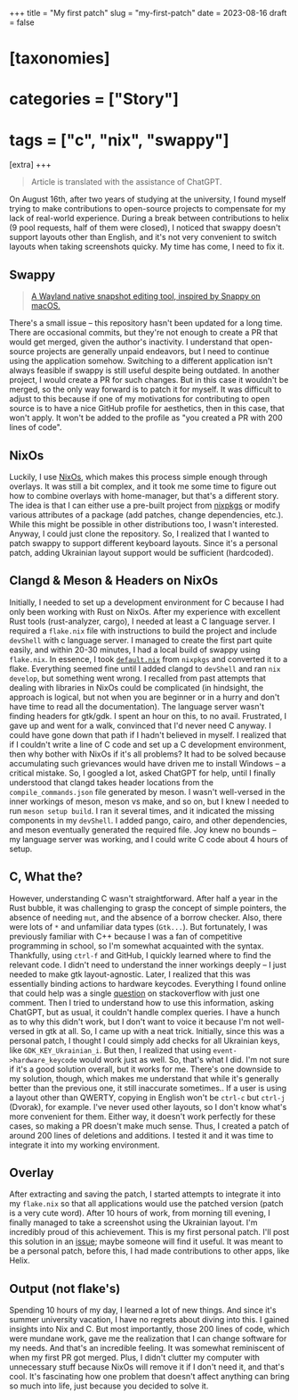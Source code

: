 +++
title = "My first patch"
slug = "my-first-patch"
date = 2023-08-16
draft = false

# [taxonomies]
# categories = ["Story"]
# tags = ["c", "nix", "swappy"]

[extra]
+++

> Article is translated with the assistance of ChatGPT.

On August 16th, after two years of studying at the university, I found myself trying to make contributions to open-source projects to compensate for my lack of real-world experience. During a break between contributions to helix (9 pool requests, half of them were closed), I noticed that swappy doesn't support layouts other than English, and it's not very convenient to switch layouts when taking screenshots quicky. My time has come, I need to fix it.

## Swappy
> [A Wayland native snapshot editing tool, inspired by Snappy on macOS.][swappy]

There's a small issue – this repository hasn't been updated for a long time. There are occasional commits, but they're not enough to create a PR that would get merged, given the author's inactivity. I understand that open-source projects are generally unpaid endeavors, but I need to continue using the application somehow. Switching to a different application isn't always feasible if swappy is still useful despite being outdated. In another project, I would create a PR for such changes. But in this case it wouldn't be merged, so the only way forward is to patch it for myself. It was difficult to adjust to this because if one of my motivations for contributing to open source is to have a nice GitHub profile for aesthetics, then in this case, that won't apply. It won't be added to the profile as "you created a PR with 200 lines of code".

## NixOs
Luckily, I use [NixOs][nixos], which makes this process simple enough through overlays. It was still a bit complex, and it took me some time to figure out how to combine overlays with home-manager, but that's a different story. The idea is that I can either use a pre-built project from [nixpkgs][nixpkgs] or modify various attributes of a package (add patches, change dependencies, etc.). While this might be possible in other distributions too, I wasn't interested. Anyway, I could just clone the repository. So, I realized that I wanted to patch swappy to support different keyboard layouts. Since it's a personal patch, adding Ukrainian layout support would be sufficient (hardcoded).

## Clangd & Meson & Headers on NixOs
Initially, I needed to set up a development environment for C because I had only been working with Rust on NixOs. After my experience with excellent Rust tools (rust-analyzer, cargo), I needed at least a C language server. I required a `flake.nix` file with instructions to build the project and include `devShell` with c language server. I managed to create the first part quite easily, and within 20-30 minutes, I had a local build of swappy using `flake.nix`. In essence, I took [`default.nix`][swappy-nixpkgs] from `nixpkgs` and converted it to a flake. Everything seemed fine until I added clangd to `devShell` and ran `nix develop`, but something went wrong. I recalled from past attempts that dealing with libraries in NixOs could be complicated (in hindsight, the approach is logical, but not when you are beginner or in a hurry and don't have time to read all the documentation). The language server wasn't finding headers for gtk/gdk. I spent an hour on this, to no avail. Frustrated, I gave up and went for a walk, convinced that I'd never need C anyway. I could have gone down that path if I hadn't believed in myself. I realized that if I couldn't write a line of C code and set up a C development environment, then why bother with NixOs if it's all problems? It had to be solved because accumulating such grievances would have driven me to install Windows – a critical mistake. So, I googled a lot, asked ChatGPT for help, until I finally understood that clangd takes header locations from the `compile_commands.json` file generated by meson. I wasn't well-versed in the inner workings of meson, meson vs make, and so on, but I knew I needed to run `meson setup build`. I ran it several times, and it indicated the missing components in my `devShell`. I added pango, cairo, and other dependencies, and meson eventually generated the required file. Joy knew no bounds – my language server was working, and I could write C code about 4 hours of setup.

## C, What the?
However, understanding C wasn't straightforward. After half a year in the Rust bubble, it was challenging to grasp the concept of simple pointers, the absence of needing `mut`, and the absence of a borrow checker. Also, there were lots of `*` and unfamiliar data types (`Gtk...`). But fortunately, I was previously familiar with C++ because I was a fan of competitive programming in school, so I'm somewhat acquainted with the syntax. Thankfully, using `ctrl-f` and GitHub, I quickly learned where to find the relevant code. I didn't need to understand the inner workings deeply – I just needed to make gtk layout-agnostic. Later, I realized that this was essentially binding actions to hardware keycodes. Everything I found online that could help was a single [question][stackoverflow-gtk] on stackoverflow with just one comment. Then I tried to understand how to use this information, asking ChatGPT, but as usual, it couldn't handle complex queries. I have a hunch as to why this didn't work, but I don't want to voice it because I'm not well-versed in gtk at all. So, I came up with a neat trick. Initially, since this was a personal patch, I thought I could simply add checks for all Ukrainian keys, like `GDK_KEY_Ukrainian_i`. But then, I realized that using `event->hardware_keycode` would work just as well. So, that's what I did. I'm not sure if it's a good solution overall, but it works for me. There's one downside to my solution, though, which makes me understand that while it's generally better than the previous one, it still inaccurate sometimes.. If a user is using a layout other than QWERTY, copying in English won't be `ctrl-c` but `ctrl-j` (Dvorak), for example. I've never used other layouts, so I don't know what's more convenient for them. Either way, it doesn't work perfectly for these cases, so making a PR doesn't make much sense. Thus, I created a patch of around 200 lines of deletions and additions. I tested it and it was time to integrate it into my working environment.

## Overlay
After extracting and saving the patch, I started attempts to integrate it into my `flake.nix` so that all applications would use the patched version (patch is a very cute word). After 10 hours of work, from morning till evening, I finally managed to take a screenshot using the Ukrainian layout. I'm incredibly proud of this achievement. This is my first personal patch. I'll post this solution in an [issue][issue]; maybe someone will find it useful. It was meant to be a personal patch, before this, I had made contributions to other apps, like Helix.

## Output (not flake's)
Spending 10 hours of my day, I learned a lot of new things. And since it's summer university vacation, I have no regrets about diving into this. I gained insights into Nix and C. But most importantly, those 200 lines of code, which were mundane work, gave me the realization that I can change software for my needs. And that's an incredible feeling. It was somewhat reminiscent of when my first PR got merged. Plus, I didn't clutter my computer with unnecessary stuff because NixOs will remove it if I don't need it, and that's cool. It's fascinating how one problem that doesn't affect anything can bring so much into life, just because you decided to solve it.

[issue]: https://github.com/jtheoof/swappy/issues/122
[swappy]: https://github.com/jtheoof/swappy/
[nixos]: https://nixos.org/
[nixpkgs]: https://github.com/nixos/nixpkgs/
[swappy-nixpkgs]: https://github.com/NixOS/nixpkgs/blob/b5116310bce262bfdf6653a7df7421ee468ca6b8/pkgs/applications/misc/swappy/default.nix
[stackoverflow-gtk]: https://stackoverflow.com/questions/56951698/how-to-convert-gtk-keyboard-event-keys-to-english-in-any-language-layouts
